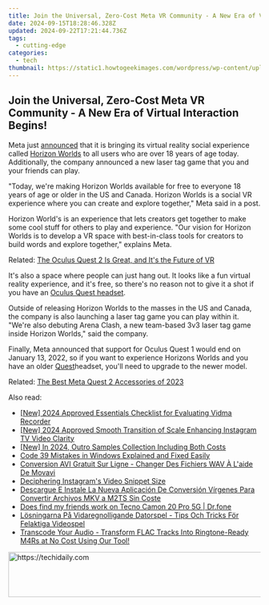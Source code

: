 ```yaml
---
title: Join the Universal, Zero-Cost Meta VR Community - A New Era of Virtual Interaction Begins!
date: 2024-09-15T18:28:46.328Z
updated: 2024-09-22T17:21:44.736Z
tags:
  - cutting-edge
categories:
  - tech
thumbnail: https://static1.howtogeekimages.com/wordpress/wp-content/uploads/2021/12/horizon-worlds-hero.jpg
---
```


## Join the Universal, Zero-Cost Meta VR Community - A New Era of Virtual Interaction Begins!

Meta just [announced](https://about.fb.com/news/2021/12/horizon-worlds-open-in-us-and-canada/) that it is bringing its virtual reality social experience called [Horizon Worlds](https://www.oculus.com/experiences/quest/2532035600194083/) to all users who are over 18 years of age today. Additionally, the company announced a new laser tag game that you and your friends can play.

 "Today, we're making Horizon Worlds available for free to everyone 18 years of age or older in the US and Canada. Horizon Worlds is a social VR experience where you can create and explore together," Meta said in a post.

 Horizon World's is an experience that lets creators get together to make some cool stuff for others to play and experience. "Our vision for Horizon Worlds is to develop a VR space with best-in-class tools for creators to build words and explore together," explains Meta.

Related: [The Oculus Quest 2 Is Great, and It's the Future of VR](https://youtube-sure.techidaily.com/024-approved-how-much-cash-can-you-score-for-watching-a-million-videos/) 

 It's also a space where people can just hang out. It looks like a fun virtual reality experience, and it's free, so there's no reason not to give it a shot if you have an [Oculus Quest headset](https://youtube-sure.techidaily.com/024-approved-how-much-cash-can-you-score-for-watching-a-million-videos/).

 Outside of releasing Horizon Worlds to the masses in the US and Canada, the company is also launching a laser tag game you can play within it. "We're also debuting Arena Clash, a new team-based 3v3 laser tag game inside Horizon Worlds," said the company.

 Finally, Meta announced that support for Oculus Quest 1 would end on January 13, 2022, so if you want to experience Horizons Worlds and you have an older [Quest](https://extra-guidance.techidaily.com/revolutionize-your-designs-incorporating-3d-text-psx-for-2024/)headset, you'll need to upgrade to the newer model.

Related: [The Best Meta Quest 2 Accessories of 2023](https://extra-guidance.techidaily.com/revolutionize-your-designs-incorporating-3d-text-psx-for-2024/)

<ins class="adsbygoogle"
     style="display:block"
     data-ad-format="autorelaxed"
     data-ad-client="ca-pub-7571918770474297"
     data-ad-slot="1223367746"></ins>

<ins class="adsbygoogle"
     style="display:block"
     data-ad-client="ca-pub-7571918770474297"
     data-ad-slot="8358498916"
     data-ad-format="auto"
     data-full-width-responsive="true"></ins>

<span class="atpl-alsoreadstyle">Also read:</span>
<div><ul>
<li><a href="https://visual-screen-recording.techidaily.com/new-2024-approved-essentials-checklist-for-evaluating-vidma-recorder/"><u>[New] 2024 Approved Essentials Checklist for Evaluating Vidma Recorder</u></a></li>
<li><a href="https://instagram-video-files.techidaily.com/new-2024-approved-smooth-transition-of-scale-enhancing-instagram-tv-video-clarity/"><u>[New] 2024 Approved Smooth Transition of Scale Enhancing Instagram TV Video Clarity</u></a></li>
<li><a href="https://fox-cloud.techidaily.com/new-in-2024-outro-samples-collection-including-both-costs/"><u>[New] In 2024, Outro Samples Collection Including Both Costs</u></a></li>
<li><a href="https://techtrends.techidaily.com/code-39-mistakes-in-windows-explained-and-fixed-easily/"><u>Code 39 Mistakes in Windows Explained and Fixed Easily</u></a></li>
<li><a href="https://some-tips.techidaily.com/conversion-avi-gratuit-sur-ligne-changer-des-fichiers-wav-a-laide-de-movavi/"><u>Conversion AVI Gratuit Sur Ligne - Changer Des Fichiers WAV À L'aide De Movavi</u></a></li>
<li><a href="https://instagram-video-recordings.techidaily.com/deciphering-instagrams-video-snippet-size/"><u>Deciphering Instagram's Video Snippet Size</u></a></li>
<li><a href="https://some-tips.techidaily.com/descargue-e-instale-la-nueva-aplicacion-de-conversion-virgenes-para-convertir-archivos-mkv-a-m2ts-sin-coste/"><u>Descargue E Instale La Nueva Aplicación De Conversión Vírgenes Para Convertir Archivos MKV a M2TS Sin Coste</u></a></li>
<li><a href="https://location-social.techidaily.com/does-find-my-friends-work-on-tecno-camon-20-pro-5g-drfone-by-drfone-virtual-android/"><u>Does find my friends work on Tecno Camon 20 Pro 5G | Dr.fone</u></a></li>
<li><a href="https://some-tips.techidaily.com/losningarna-pa-vidaregnolligande-datorspel-tips-och-tricks-for-felaktiga-videospel/"><u>Lösningarna På Vidaregnolligande Datorspel - Tips Och Tricks För Felaktiga Videospel</u></a></li>
<li><a href="https://some-tips.techidaily.com/transcode-your-audio-transform-flac-tracks-into-ringtone-ready-m4rs-at-no-cost-using-our-tool/"><u>Transcode Your Audio - Transform FLAC Tracks Into Ringtone-Ready M4Rs at No Cost Using Our Tool!</u></a></li>
</ul></div>

<!-- affiliate ads begin -->
<a href="https://appsumo.8odi.net/c/5597632/2118325/7443" target="_top" id="2118325">
  <img src="//a.impactradius-go.com/display-ad/7443-2118325" border="0" alt="https://techidaily.com" width="728" height="90"/>
</a>
<img height="0" width="0" src="https://appsumo.8odi.net/i/5597632/2118325/7443" style="position:absolute;visibility:hidden;" border="0" />
<!-- affiliate ads end -->

